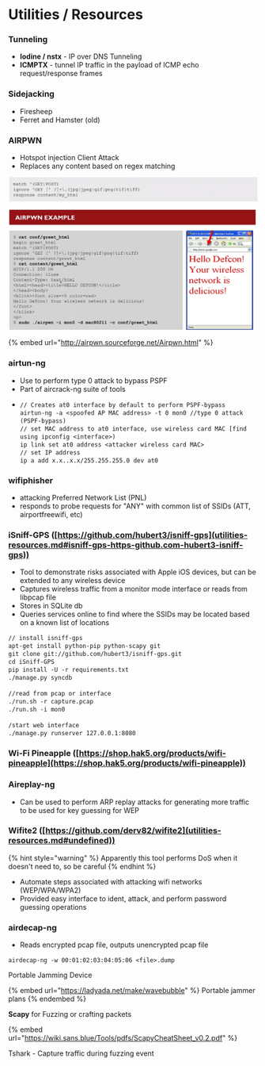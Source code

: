# Utilities / Resources

### **Tunneling**

* **Iodine / nstx** - IP over DNS Tunneling
* **ICMPTX** - tunnel IP traffic in the payload of ICMP echo request/response frames

### **Sidejacking**

* Firesheep
* Ferret and Hamster (old)

### AIRPWN

* Hotspot injection Client Attack
* Replaces any content based on regex matching

![Airpwn regex example](<../../.gitbook/assets/image (88).png>)

![Airpwn example](<../../.gitbook/assets/image (44).png>)

{% embed url="http://airpwn.sourceforge.net/Airpwn.html" %}

### airtun-ng

* Use to perform type 0 attack to bypass PSPF
* Part of aircrack-ng suite of tools
* ```
  // Creates at0 interface by default to perform PSPF-bypass
  airtun-ng -a <spoofed AP MAC address> -t 0 mon0 //type 0 attack (PSPF-bypass)
  // set MAC address to at0 interface, use wireless card MAC [find using ipconfig <interface>)
  ip link set at0 address <attacker wireless card MAC>
  // set IP address
  ip a add x.x..x.x/255.255.255.0 dev at0
  ```

### wifiphisher

* attacking Preferred Network List (PNL)
* responds to probe requests for "ANY" with common list of SSIDs (ATT, airportfreewifi, etc)



### iSniff-GPS ([https://github.com/hubert3/isniff-gps](utilities-resources.md#isniff-gps-https-github.com-hubert3-isniff-gps))

* Tool to demonstrate risks associated  with Apple iOS devices, but can be extended to any wireless device
* Captures wireless traffic from a monitor mode interface or reads from libpcap file
* Stores in SQLite db
* Queries services online to find where the SSIDs may be located based on a known list of locations

```
// install isniff-gps
apt-get install python-pip python-scapy git
git clone git://github.com/hubert3/isniff-gps.git
cd iSniff-GPS
pip install -U -r requirements.txt
./manage.py syncdb

//read from pcap or interface
./run.sh -r capture.pcap
./run.sh -i mon0

/start web interface
./manage.py runserver 127.0.0.1:8080
```

### Wi-Fi Pineapple ([https://shop.hak5.org/products/wifi-pineapple](https://shop.hak5.org/products/wifi-pineapple))

### Aireplay-ng

* Can be used to perform ARP replay attacks for generating more traffic to be used for key guessing for WEP

### Wifite2 ([https://github.com/derv82/wifite2](utilities-resources.md#undefined))

{% hint style="warning" %}
Apparently this tool performs DoS when it doesn't need to, so be careful
{% endhint %}

* Automate steps associated with attacking wifi networks (WEP/WPA/WPA2)
* Provided easy interface to ident, attack, and perform password guessing operations

### airdecap-ng

* Reads encrypted pcap file, outputs unencrypted pcap file

```
airdecap-ng -w 00:01:02:03:04:05:06 <file>.dump
```

Portable Jamming Device

{% embed url="https://ladyada.net/make/wavebubble" %}
Portable jammer plans
{% endembed %}

**Scapy** for Fuzzing or crafting packets

{% embed url="https://wiki.sans.blue/Tools/pdfs/ScapyCheatSheet_v0.2.pdf" %}

Tshark - Capture traffic  during fuzzing event
